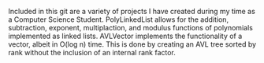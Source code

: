 Included in this git are a variety of projects I have created during my time as a Computer Science Student.
PolyLinkedList allows for the addition, subtraction, exponent, multiplaction, and modulus functions of polynomials implemented as linked lists.
AVLVector implements the functionality of a vector, albeit in O(log n) time. This is done by creating an AVL tree sorted by rank without the inclusion of an internal rank factor.
